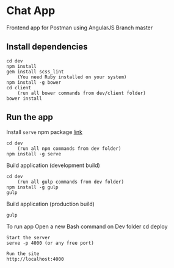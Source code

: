 # Chat App
Frontend app for Postman using AngularJS
Branch master

## Install dependencies
    cd dev
    npm install
    gem install scss_lint
        (You need Ruby installed on your system)
    npm install -g bower
    cd client
        (run all bower commands from dev/client folder)
    bower install


## Run the app
Install `serve` npm package [link](https://www.npmjs.com/package/serve)

    cd dev
        (run all npm commands from dev folder)
    npm install -g serve

Build application (development build)
    
    cd dev
        (run all gulp commands from dev folder)
    npm install -g gulp
    gulp

Build application (production build)

    gulp

To run app
    Open a new Bash command on Dev folder
    cd deploy
    
    Start the server
    serve -p 4000 (or any free port)

    Run the site
    http://localhost:4000
